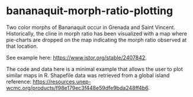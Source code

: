 # bananaquit-morph-ratio-plotting

Two color morphs of Bananaquit occur in Grenada and Saint Vincent. Historically, the cline in morph ratio has been visualized with a map where pie-charts are dropped on the map indicating the morph ratio observed at that location. 

See example here: https://www.jstor.org/stable/2407842.

The code and data here is a minimal example that allows the user to plot similar maps in R. Shapefile data was retrieved from a global island reference: https://resources.unep-wcmc.org/products/f98e179ec3f448e59dfe9bda248ff4b6. 
